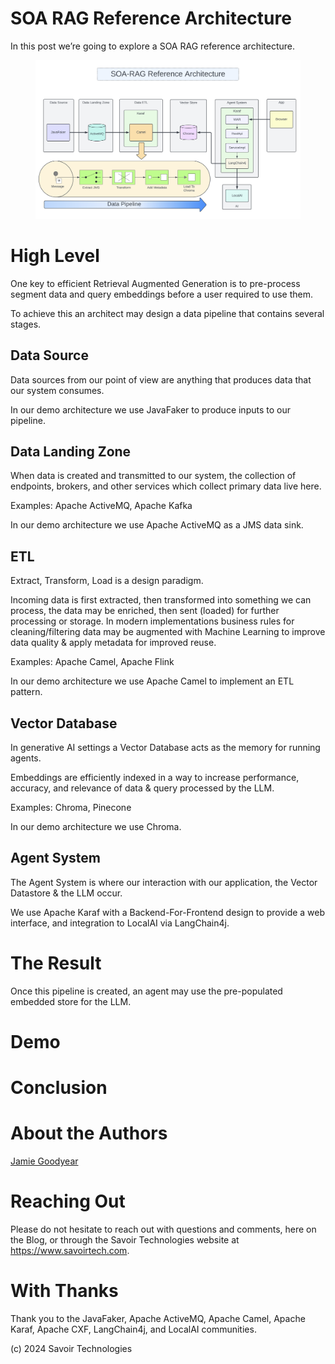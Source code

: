# SOA RAG Reference Architecture

In this post we’re going to explore a SOA RAG reference architecture.

<figure>
<img src="./assets/images/ReferenceArch.png" alt="ReferenceArch" />
</figure>

# High Level

One key to efficient Retrieval Augmented Generation is to pre-process
segment data and query embeddings before a user required to use them.

To achieve this an architect may design a data pipeline that contains
several stages.

## Data Source

Data sources from our point of view are anything that produces data that
our system consumes.

In our demo architecture we use JavaFaker to produce inputs to our
pipeline.

## Data Landing Zone

When data is created and transmitted to our system, the collection of
endpoints, brokers, and other services which collect primary data live
here.

Examples: Apache ActiveMQ, Apache Kafka

In our demo architecture we use Apache ActiveMQ as a JMS data sink.

## ETL

Extract, Transform, Load is a design paradigm.

Incoming data is first extracted, then transformed into something we can
process, the data may be enriched, then sent (loaded) for further
processing or storage. In modern implementations business rules for
cleaning/filtering data may be augmented with Machine Learning to
improve data quality & apply metadata for improved reuse.

Examples: Apache Camel, Apache Flink

In our demo architecture we use Apache Camel to implement an ETL
pattern.

## Vector Database

In generative AI settings a Vector Database acts as the memory for
running agents.

Embeddings are efficiently indexed in a way to increase performance,
accuracy, and relevance of data & query processed by the LLM.

Examples: Chroma, Pinecone

In our demo architecture we use Chroma.

## Agent System

The Agent System is where our interaction with our application, the
Vector Datastore & the LLM occur.

We use Apache Karaf with a Backend-For-Frontend design to provide a web
interface, and integration to LocalAI via LangChain4j.

# The Result

Once this pipeline is created, an agent may use the pre-populated
embedded store for the LLM.

# Demo

# Conclusion

# About the Authors

[Jamie
Goodyear](https://github.com/savoirtech/blogs/blob/main/authors/JamieGoodyear.md)

# Reaching Out

Please do not hesitate to reach out with questions and comments, here on
the Blog, or through the Savoir Technologies website at
<https://www.savoirtech.com>.

# With Thanks

Thank you to the JavaFaker, Apache ActiveMQ, Apache Camel, Apache Karaf,
Apache CXF, LangChain4j, and LocalAI communities.

\(c\) 2024 Savoir Technologies
